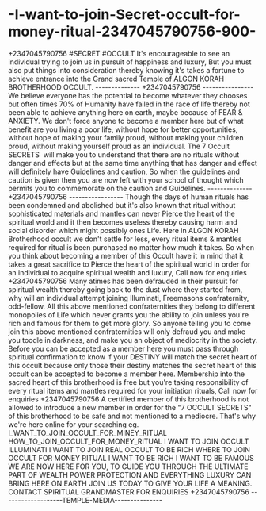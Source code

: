 # -I-want-to-join-Secret-occult-for-money-ritual-2347045790756-900-
+2347045790756 #SECRET #OCCULT It's encourageable to see an individual trying to join us in pursuit of happiness and luxury, But you must also put things into consideration thereby knowing it's takes a fortune to achieve entrance into the Grand sacred Temple of ALGON KORAH BROTHERHOOD OCCULT. -------------- +2347045790756 ---------------- We believe everyone has the potential to become whatever they chooses but often times 70% of Humanity have failed in the race of life thereby not been able to achieve anything here on earth, maybe because of FEAR &amp; ANXIETY. We don't force anyone to become a member here but of what benefit are you living a poor life, without hope for better opportunities, without hope of making your family proud, without making your children proud, without making yourself proud as an individual. The 7 Occult SECRETS  will make you to understand that there are no rituals without danger and effects but at the same time anything that has danger and effect will definitely have Guidelines and caution, So when the guidelines and caution is given then you are now left with your school of thought which permits you to commemorate on the caution and Guidelines. -------------- +2347045790756 ----------------- Though the days of human rituals has been condemned and abolished but it's also known that ritual without sophisticated materials and mantles can never Pierce the heart of the spiritual world and it then becomes useless thereby causing harm and social disorder which might possibly ones Life. Here in ALGON KORAH Brotherhood occult we don't settle for less, every ritual items &amp; mantles required for ritual is been purchased no matter how much it takes. So when you think about becoming a member of this Occult have it in mind that it takes a great sacrifice to Pierce the heart of the spiritual world in order for an individual to acquire spiritual wealth and luxury, Call now for enquiries +2347045790756 Many atimes has been defrauded in their pursuit for spiritual wealth thereby going back to the dust where they started from, why will an individual attempt joining Illuminati, Freemasons confraternity, odd-fellow. All this above mentioned confraternities they belong to different monopolies of Life which never grants you the ability to join unless you're rich and famous for them to get more glory. So anyone telling you to come join this above mentioned confraternities will only defraud you and make you toodle in darkness, and make you an object of mediocrity in the society. Before you can be accepted as a member here you must pass through spiritual confirmation to know if your DESTINY will match the secret heart of this occult because only those their destiny matches the secret heart of this occult can be accepted to become a member here. Membership into the sacred heart of this brotherhood is free but you're taking responsibility of every ritual items and mantles required for your initiation rituals, Call now for enquiries +2347045790756 A certified member of this brotherhood is not allowed to introduce a new member in order for the "7 OCCULT SECRETS" of this brotherhood to be safe and not mentioned to a mediocre. That's why we're here online for your searching eg.  I_WANT_TO_JOIN_OCCULT_FOR_MINEY_RITUAL  HOW_TO_JOIN_OCCULT_FOR_MONEY_RITUAL  I WANT TO JOIN OCCULT ILLUMINATI I WANT TO JOIN REAL OCCULT TO BE RICH WHERE TO JOIN OCCULT FOR MONEY RITUAL I WANT TO BE RICH I WANT TO BE FAMOUS  WE ARE NOW HERE FOR YOU, TO GUIDE YOU THROUGH THE ULTIMATE PART OF WEALTH POWER PROTECTION AND EVERYTHING LUXURY CAN BRING HERE ON EARTH JOIN US TODAY TO GIVE YOUR LIFE A MEANING.  CONTACT SPIRITUAL GRANDMASTER FOR ENQUIRIES +2347045790756  -------------------TEMPLE-MEDIA---------------   

